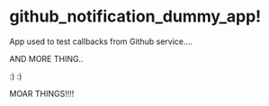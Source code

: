 github_notification_dummy_app!
=============================

App used to test callbacks from Github service....

AND MORE THING..

:) :)

MOAR THINGS!!!!

